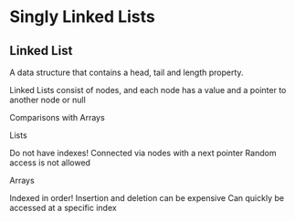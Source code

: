 # Singly Linked Lists

## Linked List

A data structure that contains a head, tail and length
property.

Linked Lists consist of nodes, and each node has a value
and a pointer to another node or null

Comparisons with Arrays

Lists

Do not have indexes!
Connected via nodes with a next pointer
Random access is not allowed

Arrays

Indexed in order!
Insertion and deletion can be expensive
Can quickly be accessed at a specific index